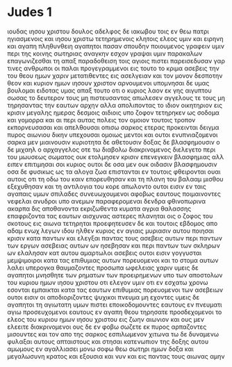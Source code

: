# Judes 1
ιουδας ιησου χριστου δουλος αδελφος δε ιακωβου τοις εν θεω πατρι ηγιασμενοις και ιησου χριστω τετηρημενοις κλητοις
ελεος υμιν και ειρηνη και αγαπη πληθυνθειη
αγαπητοι πασαν σπουδην ποιουμενος γραφειν υμιν περι της κοινης σωτηριας αναγκην εσχον γραψαι υμιν παρακαλων επαγωνιζεσθαι τη απαξ παραδοθειση τοις αγιοις πιστει
παρεισεδυσαν γαρ τινες ανθρωποι οι παλαι προγεγραμμενοι εις τουτο το κριμα ασεβεις την του θεου ημων χαριν μετατιθεντες εις ασελγειαν και τον μονον δεσποτην θεον και κυριον ημων ιησουν χριστον αρνουμενοι
υπομνησαι δε υμας βουλομαι ειδοτας υμας απαξ τουτο οτι ο κυριος λαον εκ γης αιγυπτου σωσας το δευτερον τους μη πιστευσαντας απωλεσεν
αγγελους τε τους μη τηρησαντας την εαυτων αρχην αλλα απολιποντας το ιδιον οικητηριον εις κρισιν μεγαλης ημερας δεσμοις αιδιοις υπο ζοφον τετηρηκεν 
ως σοδομα και γομορρα και αι περι αυτας πολεις τον ομοιον τουτοις τροπον εκπορνευσασαι και απελθουσαι οπισω σαρκος ετερας προκεινται δειγμα πυρος αιωνιου δικην υπεχουσαι
ομοιως μεντοι και ουτοι ενυπνιαζομενοι σαρκα μεν μιαινουσιν κυριοτητα δε αθετουσιν δοξας δε βλασφημουσιν
ο δε μιχαηλ ο αρχαγγελος οτε τω διαβολω διακρινομενος διελεγετο περι του μωυσεως σωματος ουκ ετολμησεν κρισιν επενεγκειν βλασφημιας αλλ ειπεν επιτιμησαι σοι κυριος
ουτοι δε οσα μεν ουκ οιδασιν βλασφημουσιν οσα δε φυσικως ως τα αλογα ζωα επιστανται εν τουτοις φθειρονται
ουαι αυτοις οτι τη οδω του καιν επορευθησαν και τη πλανη του βαλααμ μισθου εξεχυθησαν και τη αντιλογια του κορε απωλοντο
ουτοι εισιν εν ταις αγαπαις υμων σπιλαδες συνευωχουμενοι αφοβως εαυτους ποιμαινοντες νεφελαι ανυδροι υπο ανεμων παραφερομεναι δενδρα φθινοπωρινα ακαρπα δις αποθανοντα εκριζωθεντα
κυματα αγρια θαλασσης επαφριζοντα τας εαυτων αισχυνας αστερες πλανηται οις ο ζοφος του σκοτους εις αιωνα τετηρηται
προεφητευσεν δε και τουτοις εβδομος απο αδαμ ενωχ λεγων ιδου ηλθεν κυριος εν αγιαις μυριασιν αυτου
ποιησαι κρισιν κατα παντων και ελεγξαι παντας τους ασεβεις αυτων περι παντων των εργων ασεβειας αυτων ων ησεβησαν και περι παντων των σκληρων ων ελαλησαν κατ αυτου αμαρτωλοι ασεβεις
ουτοι εισιν γογγυσται μεμψιμοιροι κατα τας επιθυμιας αυτων πορευομενοι και το στομα αυτων λαλει υπερογκα θαυμαζοντες προσωπα ωφελειας χαριν 
υμεις δε αγαπητοι μνησθητε των ρηματων των προειρημενων υπο των αποστολων του κυριου ημων ιησου χριστου
οτι ελεγον υμιν οτι εν εσχατω χρονω εσονται εμπαικται κατα τας εαυτων επιθυμιας πορευομενοι των ασεβειων
ουτοι εισιν οι αποδιοριζοντες ψυχικοι πνευμα μη εχοντες
υμεις δε αγαπητοι τη αγιωτατη υμων πιστει εποικοδομουντες εαυτους εν πνευματι αγιω προσευχομενοι
εαυτους εν αγαπη θεου τηρησατε προσδεχομενοι το ελεος του κυριου ημων ιησου χριστου εις ζωην αιωνιον
και ους μεν ελεειτε διακρινομενοι
ους δε εν φοβω σωζετε εκ πυρος αρπαζοντες μισουντες και τον απο της σαρκος εσπιλωμενον χιτωνα
τω δε δυναμενω φυλαξαι αυτους απταιστους και στησαι κατενωπιον της δοξης αυτου αμωμους εν αγαλλιασει
μονω σοφω θεω σωτηρι ημων δοξα και μεγαλωσυνη κρατος και εξουσια και νυν και εις παντας τους αιωνας αμην
